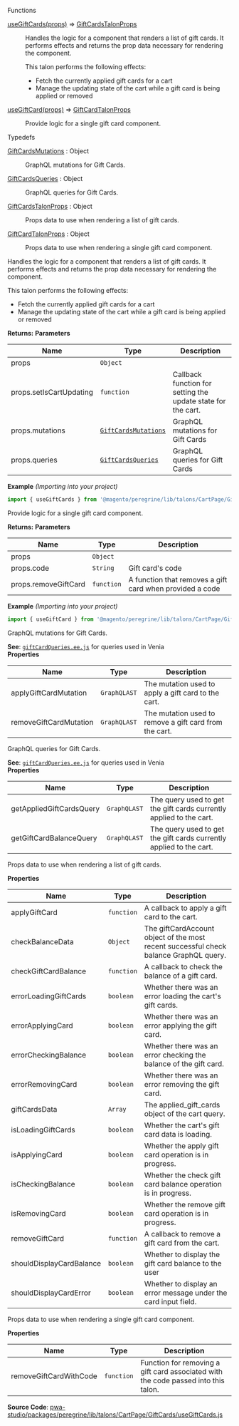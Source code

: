 
Functions

<dl>
<dt><a href="#useGiftCards">useGiftCards(props)</a> ⇒ <inlineCode><a href="#GiftCardsTalonProps">GiftCardsTalonProps</a></inlineCode></dt>
<dd>

Handles the logic for a component that renders a list of gift cards.
It performs effects and returns the prop data necessary for rendering
the component.

This talon performs the following effects:

- Fetch the currently applied gift cards for a cart
- Manage the updating state of the cart while a gift card is being applied or removed

</dd>
<dt><a href="#useGiftCard">useGiftCard(props)</a> ⇒ <inlineCode><a href="#GiftCardTalonProps">GiftCardTalonProps</a></inlineCode></dt>
<dd>

Provide logic for a single gift card component.

</dd>
</dl>

Typedefs

<dl>
<dt><a href="#GiftCardsMutations">GiftCardsMutations</a> : <inlineCode>Object</inlineCode></dt>
<dd>

GraphQL mutations for Gift Cards.

</dd>
<dt><a href="#GiftCardsQueries">GiftCardsQueries</a> : <inlineCode>Object</inlineCode></dt>
<dd>

GraphQL queries for Gift Cards.

</dd>
<dt><a href="#GiftCardsTalonProps">GiftCardsTalonProps</a> : <inlineCode>Object</inlineCode></dt>
<dd>

Props data to use when rendering a list of gift cards.

</dd>
<dt><a href="#GiftCardTalonProps">GiftCardTalonProps</a> : <inlineCode>Object</inlineCode></dt>
<dd>

Props data to use when rendering a single gift card component.

</dd>
</dl>

Handles the logic for a component that renders a list of gift cards.
It performs effects and returns the prop data necessary for rendering
the component.

This talon performs the following effects:

- Fetch the currently applied gift cards for a cart
- Manage the updating state of the cart while a gift card is being applied or removed

**Returns:**
**Parameters**

| Name | Type | Description |
| --- | --- | --- |
| props | `Object` |  |
| props.setIsCartUpdating | `function` | Callback function for setting the update state for the cart. |
| props.mutations | [`GiftCardsMutations`](#GiftCardsMutations) | GraphQL mutations for Gift Cards |
| props.queries | [`GiftCardsQueries`](#GiftCardsQueries) | GraphQL queries for Gift Cards |

**Example** *(Importing into your project)*  

```js
import { useGiftCards } from '@magento/peregrine/lib/talons/CartPage/GiftCards'
```

Provide logic for a single gift card component.

**Returns:**
**Parameters**

| Name | Type | Description |
| --- | --- | --- |
| props | `Object` |  |
| props.code | `String` | Gift card's code |
| props.removeGiftCard | `function` | A function that removes a gift card when provided a code |

**Example** *(Importing into your project)*  

```js
import { useGiftCard } from '@magento/peregrine/lib/talons/CartPage/GiftCards/useGiftCard';
```

GraphQL mutations for Gift Cards.

**See**: [`giftCardQueries.ee.js`](https://github.com/magento/pwa-studio/blob/develop/packages/peregrine/lib/talons/CartPage/GiftCards/giftCardQueries.gql.ee.js)
for queries used in Venia  
**Properties**

| Name | Type | Description |
| --- | --- | --- |
| applyGiftCardMutation | `GraphQLAST` | The mutation used to apply a gift card to the cart. |
| removeGiftCardMutation | `GraphQLAST` | The mutation used to remove a gift card from the cart. |

GraphQL queries for Gift Cards.

**See**: [`giftCardQueries.ee.js`](https://github.com/magento/pwa-studio/blob/develop/packages/peregrine/lib/talons/CartPage/GiftCards/giftCardQueries.gql.ee.js)
for queries used in Venia  
**Properties**

| Name | Type | Description |
| --- | --- | --- |
| getAppliedGiftCardsQuery | `GraphQLAST` | The query used to get the gift cards currently applied to the cart. |
| getGiftCardBalanceQuery | `GraphQLAST` | The query used to get the gift cards currently applied to the cart. |

Props data to use when rendering a list of gift cards.

**Properties**

| Name | Type | Description |
| --- | --- | --- |
| applyGiftCard | `function` | A callback to apply a gift card to the cart. |
| checkBalanceData | `Object` | The giftCardAccount object of the most recent successful check balance GraphQL query. |
| checkGiftCardBalance | `function` | A callback to check the balance of a gift card. |
| errorLoadingGiftCards | `boolean` | Whether there was an error loading the cart's gift cards. |
| errorApplyingCard | `boolean` | Whether there was an error applying the gift card. |
| errorCheckingBalance | `boolean` | Whether there was an error checking the balance of the gift card. |
| errorRemovingCard | `boolean` | Whether there was an error removing the gift card. |
| giftCardsData | `Array` | The applied_gift_cards object of the cart query. |
| isLoadingGiftCards | `boolean` | Whether the cart's gift card data is loading. |
| isApplyingCard | `boolean` | Whether the apply gift card operation is in progress. |
| isCheckingBalance | `boolean` | Whether the check gift card balance operation is in progress. |
| isRemovingCard | `boolean` | Whether the remove gift card operation is in progress. |
| removeGiftCard | `function` | A callback to remove a gift card from the cart. |
| shouldDisplayCardBalance | `boolean` | Whether to display the gift card balance to the user |
| shouldDisplayCardError | `boolean` | Whether to display an error message under the card input field. |

Props data to use when rendering a single gift card component.

**Properties**

| Name | Type | Description |
| --- | --- | --- |
| removeGiftCardWithCode | `function` | Function for removing a gift card associated with the code passed into this talon. |

**Source Code**: [pwa-studio/packages/peregrine/lib/talons/CartPage/GiftCards/useGiftCards.js](https://github.com/magento/pwa-studio/blob/develop/packages/peregrine/lib/talons/CartPage/GiftCards/useGiftCards.js)
